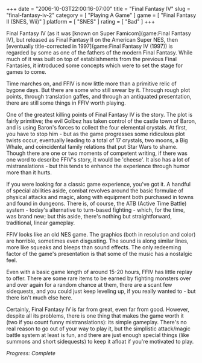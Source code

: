 +++
date = "2006-10-03T22:00:16-07:00"
title = "Final Fantasy IV"
slug = "final-fantasy-iv-2"
category = [ "Playing A Game" ]
game = [ "Final Fantasy II (SNES, Wii)" ]
platform = [ "SNES" ]
rating = [ "Bad" ]
+++

Final Fantasy IV (as it was [known on Super Famicom](game:Final Fantasy IV), but released as Final Fantasy II on the American Super NES, then [eventually title-corrected in 1997](game:Final Fantasy IV (1997)) is regarded by some as one of the fathers of the modern Final Fantasy. While much of it was built on top of establishments from the previous Final Fantasies, it introduced some concepts which were to set the stage for games to come.

Time marches on, and FFIV is now little more than a primitive relic of bygone days. But there are some who still swear by it. Through rough plot points, through translation gaffes, and through an antiquated presentation, there are still some things in FFIV worth playing.

One of the greatest killing points of Final Fantasy IV is the story. The plot is fairly primitive; the evil Golbez has taken control of the castle town of Baron, and is using Baron's forces to collect the four elemental crystals. At first, you have to stop him - but as the game progresses some ridiculous plot twists occur, eventually leading to a total of 17 crystals, two moons, a Big Whale, and coincidental family relations that put Star Wars to shame. Though there are one or two moments of competent writing, if there was one word to describe FFIV's story, it would be 'cheese'. It also has a lot of mistranslations - but this tends to enhance the experience through humor more than it hurts.

If you were looking for a classic game experience, you've got it. A handful of special abilities aside, combat revolves around the basic formulae of physical attacks and magic, along with equipment both purchased in towns and found in dungeons. There is, of course, the ATB (Active Time Battle) system - today's alternative to turn-based fighting - which, for the time, was brand new; but this aside, there's nothing but straightforward, traditional, linear gameplay.

FFIV looks like an old NES game. The graphics (both in resolution and color) are horrible, sometimes even disgusting. The sound is along similar lines, more like squeaks and bleeps than sound effects. The only redeeming factor of the game's presentation is that some of the music has a nostalgic feel.

Even with a basic game length of around 15-20 hours, FFIV has little replay to offer. There are some rare items to be earned by fighting monsters over and over again for a random chance at them, there are a scant few sidequests, and you could just keep leveling up, if you really wanted to - but there isn't much else here.

Certainly, Final Fantasy IV is far from great, even far from good. However, despite all its problems, there is one thing that makes the game worth it (two if you count funny mistranslations): its simple gameplay. There's no real reason to go out of your way to play it, but the simplistic attack/magic battle system at least is fun, and there are just enough special things (like summons and short sidequests) to keep it afloat if you're motivated to play.

<i>Progress: Complete</i>